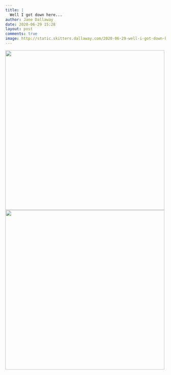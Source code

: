 ```yaml
---
title: |
  Well I got down here...
author: Jane Dallaway
date: 2020-06-29 15:28
layout: post
comments: true
image: http://static.skitters.dallaway.com/2020-06-29-well-i-got-down-here-thumb-1-IMG-0699.JPG
---
```


<div>
        <a href="http://static.skitters.dallaway.com/2020-06-29-well-i-got-down-here-fullsize-1-IMG-0699.JPG">
          <img src="http://static.skitters.dallaway.com/2020-06-29-well-i-got-down-here-thumb-1-IMG-0699.JPG" width="500" height="500"/>
        </a>
      </div><div>
        <a href="http://static.skitters.dallaway.com/2020-06-29-well-i-got-down-here-fullsize-2-IMG-0700.JPG">
          <img src="http://static.skitters.dallaway.com/2020-06-29-well-i-got-down-here-thumb-2-IMG-0700.JPG" width="500" height="500"/>
        </a>
      </div>


  
      